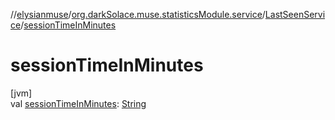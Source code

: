 //[elysianmuse](../../../index.md)/[org.darkSolace.muse.statisticsModule.service](../index.md)/[LastSeenService](index.md)/[sessionTimeInMinutes](session-time-in-minutes.md)

# sessionTimeInMinutes

[jvm]\
val [sessionTimeInMinutes](session-time-in-minutes.md): [String](https://kotlinlang.org/api/latest/jvm/stdlib/kotlin/-string/index.html)
